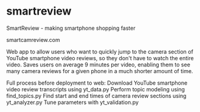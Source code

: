 # smartreview
SmartReview - making smartphone shopping faster

smartcamreview.com

Web app to allow users who want to quickly jump to the camera section of YouTube smartphone video reviews, so they don't have to watch the entire video. Saves users on average 9 minutes per video, enabling them to see many camera reviews for a given phone in a much shorter amount of time.



Full process before deployment to web:
Download YouTube smartphone video review transcripts using yt_data.py
Perform topic modeling using find_topics.py
Find start and end times of camera review sections using yt_analyzer.py
Tune parameters with yt_validation.py
